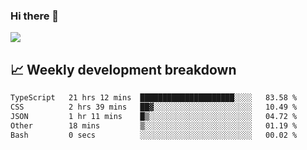 ### Hi there 👋
<img align="center" src="https://github-readme-stats.vercel.app/api?username=Tumao727&show_icons=true&hide_title=true&theme=dracula" />


## 📈 Weekly development breakdown
<!--START_SECTION:waka-->

```txt
TypeScript   21 hrs 12 mins  █████████████████████░░░░   83.58 %
CSS          2 hrs 39 mins   ██▓░░░░░░░░░░░░░░░░░░░░░░   10.49 %
JSON         1 hr 11 mins    █▒░░░░░░░░░░░░░░░░░░░░░░░   04.72 %
Other        18 mins         ▒░░░░░░░░░░░░░░░░░░░░░░░░   01.19 %
Bash         0 secs          ░░░░░░░░░░░░░░░░░░░░░░░░░   00.02 %
```

<!--END_SECTION:waka-->